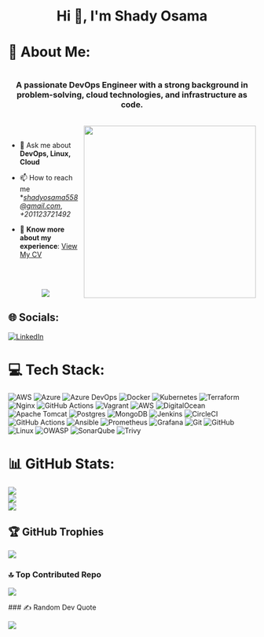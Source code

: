 <h1 align="center">Hi 👋, I'm Shady Osama</h1>
<h1>💫 About Me:<h1>
<h3 align="center">A passionate DevOps Engineer with a strong background in problem-solving, cloud technologies, and infrastructure as code.</h3>
<br>
<img src="https://raw.githubusercontent.com/MicaelliMedeiros/micaellimedeiros/master/image/computer-illustration.png" min-width="380px" max-width="400px" width="350px" align="right"> <br>

  
- 💬 Ask me about **DevOps, Linux, Cloud**

- 📫 How to reach me **shadyosama558@gmail.com*, *+201123721492*

- 📄 **Know more about my experience**: [View My CV](https://drive.google.com/file/d/1FoluUy3xwIGwnbrVH_w1fH4XEsRFyZtr/view?usp=sharing)


<br>
<br>

<p align="center">
  <a href="https://github.com/shadyosama9"><img src="https://readme-typing-svg.herokuapp.com/?lines=🔗%20DevOps%20Engineer;🔰%20Always%20learning%20new%20tech&font=Pacifico&center=true&width=650&height=120&color=58a6ff&vCenter=true&size=45%22"></a>
</p>


## 🌐 Socials:
[![LinkedIn](https://img.shields.io/badge/LinkedIn-%230077B5.svg?logo=linkedin&logoColor=white)](https://www.linkedin.com/in/shadyosama9/) 

# 💻 Tech Stack:
![AWS](https://img.shields.io/badge/AWS-%23FF9900.svg?style=plastic&logo=amazon-aws&logoColor=white) ![Azure](https://img.shields.io/badge/azure-%230072C6.svg?style=plastic&logo=microsoftazure&logoColor=white) ![Azure DevOps](https://img.shields.io/badge/azure%20devops-%23005A9C.svg?style=plastic&logo=azuredevops&logoColor=%23FFDD00) ![Docker](https://img.shields.io/badge/docker-%230db7ed.svg?style=plastic&logo=docker&logoColor=white) ![Kubernetes](https://img.shields.io/badge/kubernetes-%23326ce5.svg?style=plastic&logo=kubernetes&logoColor=white) ![Terraform](https://img.shields.io/badge/terraform-%235835CC.svg?style=plastic&logo=terraform&logoColor=white) ![Nginx](https://img.shields.io/badge/nginx-%23009639.svg?style=plastic&logo=nginx&logoColor=white) ![GitHub Actions](https://img.shields.io/badge/github%20actions-%232671E5.svg?style=plastic&logo=githubactions&logoColor=white) ![Vagrant](https://img.shields.io/badge/vagrant-%231563FF.svg?style=plastic&logo=vagrant&logoColor=white) ![AWS](https://img.shields.io/badge/AWS-%23FF9900.svg?style=plastic&logo=amazon-aws&logoColor=white) ![DigitalOcean](https://img.shields.io/badge/DigitalOcean-%230167ff.svg?style=plastic&logo=digitalOcean&logoColor=white) ![Apache Tomcat](https://img.shields.io/badge/apache%20tomcat-%23F8DC75.svg?style=plastic&logo=apache-tomcat&logoColor=black) ![Postgres](https://img.shields.io/badge/postgres-%23316192.svg?style=plastic&logo=postgresql&logoColor=white) ![MongoDB](https://img.shields.io/badge/MongoDB-%234ea94b.svg?style=plastic&logo=mongodb&logoColor=white) ![Jenkins](https://img.shields.io/badge/jenkins-%232C5263.svg?style=plastic&logo=jenkins&logoColor=white) ![CircleCI](https://img.shields.io/badge/circleci-%23161616.svg?style=plastic&logo=circleci&logoColor=white) ![GitHub Actions](https://img.shields.io/badge/github%20actions-%232671E5.svg?style=plastic&logo=githubactions&logoColor=white) ![Ansible](https://img.shields.io/badge/ansible-%231A1918.svg?style=plastic&logo=ansible&logoColor=white) ![Prometheus](https://img.shields.io/badge/Prometheus-E6522C?style=plastic&logo=Prometheus&logoColor=white) ![Grafana](https://img.shields.io/badge/grafana-%23F46800.svg?style=plastic&logo=grafana&logoColor=white) ![Git](https://img.shields.io/badge/git-%23F05033.svg?style=plastic&logo=git&logoColor=white) ![GitHub](https://img.shields.io/badge/github-%23121011.svg?style=plastic&logo=github&logoColor=white) ![Linux](https://img.shields.io/badge/Linux-FF0000.svg?style=plastic&logo=linux&logoColor=black) ![OWASP](https://img.shields.io/badge/OWASP-%23ED1C24.svg?style=plastic&logo=owasp&logoColor=white) ![SonarQube](https://img.shields.io/badge/SonarQube-%234E9BCD.svg?style=plastic&logo=sonarqube&logoColor=white) ![Trivy](https://img.shields.io/badge/Trivy-%23000.svg?style=plastic&logo=trivy&logoColor=white)









# 📊 GitHub Stats:
![](https://github-readme-stats.vercel.app/api?username=shadyosama9&theme=dark&hide_border=false&include_all_commits=true&count_private=true)<br/>
![](https://github-readme-streak-stats.herokuapp.com/?user=shadyosama9&theme=dark&hide_border=false)<br/>
![](https://github-readme-stats.vercel.app/api/top-langs/?username=shadyosama9&theme=dark&hide_border=false&include_all_commits=true&count_private=true&layout=compact)

## 🏆 GitHub Trophies
![](https://github-profile-trophy.vercel.app/?username=shadyosama9&theme=radical&no-frame=false&no-bg=true&margin-w=4)

### 🔝 Top Contributed Repo
![](https://github-contributor-stats.vercel.app/api?username=shadyosama9&limit=5&theme=dark&combine_all_yearly_contributions=true)

<!-- Proudly created with GPRM ( https://gprm.itsvg.in ) -->### ✍️ Random Dev Quote
![](https://quotes-github-readme.vercel.app/api?type=horizontal&theme=radical)

